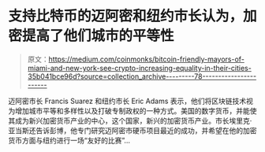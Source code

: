 # 支持比特币的迈阿密和纽约市长认为，加密提高了他们城市的平等性

> 原文：<https://medium.com/coinmonks/bitcoin-friendly-mayors-of-miami-and-new-york-see-crypto-increasing-equality-in-their-cities-35b041bce96d?source=collection_archive---------78----------------------->

迈阿密市长 Francis Suarez 和纽约市长 Eric Adams 表示，他们将区块链技术视为增加城市平等和多样性以及打破专制政权的一种方式。美国的数字货币，并能使其成为新兴加密货币产业的中心，这个国家，新兴的加密货币产业。市长埃里克·亚当斯还告诉彭博，他专门研究迈阿密市硬币项目最近的成功，并希望在他的加密货币方面与纽约进行一场“友好的比赛”…